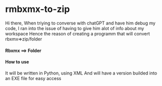 # rmbxmx-to-zip

Hi there,
When triying to converse with chatGPT and have him debug my code,
I ran into the issue of having to give him alot of info about my workspace
Hence the reason of creating a programm that will convert rbxmx=>zip/folder

<h4>Rbxmx ==> Folder</h4>


<h4>How to use</h4>
It will be written in Python, using XML
And will have a version builded into an EXE file for easy access

